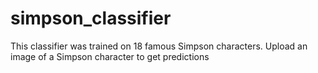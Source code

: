 # simpson_classifier
This classifier was trained on 18 famous Simpson characters. Upload an image of a Simpson character to get predictions
